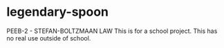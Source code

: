 # legendary-spoon
PEEB-2  -  STEFAN-BOLTZMAAN LAW
This is for a school project. This has no real use outside of school.
